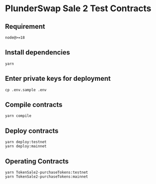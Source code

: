 # PlunderSwap Sale 2 Test Contracts

## Requirement

`node@>=18`

## Install dependencies

`yarn`

## Enter private keys for deployment

`cp .env.sample .env`

## Compile contracts

`yarn compile`

## Deploy contracts

```
yarn deploy:testnet
yarn deploy:mainnet
```

## Operating Contracts

```
yarn TokenSale2-purchaseTokens:testnet
yarn TokenSale2-purchaseTokens:mainnet
```